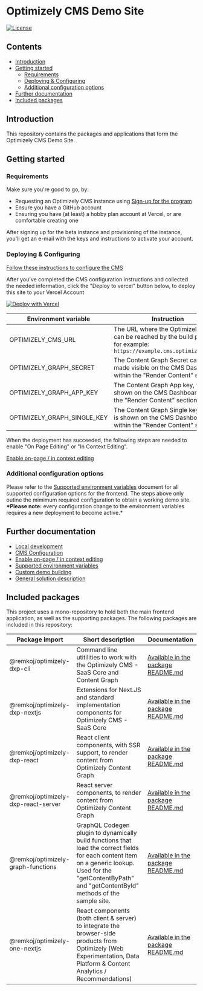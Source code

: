 # Optimizely CMS Demo Site <!-- omit in toc -->

[![License](https://img.shields.io/badge/License-Apache_2.0-blue.svg)](./LICENSE)

## Contents <!-- omit in toc -->

- [Introduction](#introduction)
- [Getting started](#getting-started)
  - [Requirements](#requirements)
  - [Deploying \& Configuring](#deploying--configuring)
  - [Additional configuration options](#additional-configuration-options)
- [Further documentation](#further-documentation)
- [Included packages](#included-packages)

## Introduction

This repository contains the packages and applications that form the Optimizely CMS Demo Site.

## Getting started

### Requirements

Make sure you're good to go, by:

- Requesting an Optimizely CMS instance using [Sign-up for the program](https://www.optimizely.com/saas-core-waitlist/)
- Ensure you have a GitHub account
- Ensuring you have (at least) a hobby plan account at Vercel, or are comfortable creating one

After signing up for the beta instance and provisioning of the instance, you'll get an e-mail with the keys and instructions to activate your account.

### Deploying & Configuring

[Follow these instructions to configure the CMS](docs/cms-config.md)

After you've completed the CMS configuration instructions and collected the needed information, click the "Deploy to vercel" button below, to deploy this site to your Vercel Account

[![Deploy with Vercel](https://vercel.com/button)](https://vercel.com/new/clone?repository-url=https%3A%2F%2Fgithub.com%2Fah100101%2Fcms-saas-vercel-demo&env=OPTIMIZELY_CMS_URL,OPTIMIZELY_GRAPH_SECRET,OPTIMIZELY_GRAPH_APP_KEY,OPTIMIZELY_GRAPH_SINGLE_KEY&root-directory=apps/frontend&framework=nextjs&project-name=optly-cms-demo&repository-name=optly-cms-demo&demo-title=Optimizely%20CMS%20Demo&demo-description=A%20site%20powered%20by%20the%20Optimizely%20CMS%2C%20showcasing%20the%20speed%20of%20a%20static%20site%2C%20without%20sacrificing%20editor%20capability.&demo-url=https%3A%2F%2Fsaas-cms-demo.vercel.app%2F&demo-image=https%3A%2F%2Fwww.optimizely.com%2Fglobalassets%2F02.-global-images%2Fproduct-icons%2Ffor-dark-bkgs%2Fopt-icononly_solution_icon_55px_dark_orchestrate.svg)

| Environment variable        | Instruction                                                                                                              |
| --------------------------- | ------------------------------------------------------------------------------------------------------------------------ |
| OPTIMIZELY_CMS_URL          | The URL where the Optimizely CMS can be reached by the build process; for example: `https://example.cms.optimizely.com/` |
| OPTIMIZELY_GRAPH_SECRET     | The Content Graph Secret can be made visible on the CMS Dashboard, within the "Render Content" section.                  |
| OPTIMIZELY_GRAPH_APP_KEY    | The Content Graph App key, which is shown on the CMS Dashboard, within the "Render Content" section.                     |
| OPTIMIZELY_GRAPH_SINGLE_KEY | The Content Graph Single key , which is shown on the CMS Dashboard, within the "Render Content" section.                 |

When the deployment has succeeded, the following steps are needed to enable "On Page Editing" or "In Context Editing".

[Enable on-page / in context editing](docs/editing.md)

### Additional configuration options

Please refer to the [Supported environment variables](docs/env-vars.md) document for all supported configuration options for the frontend. The steps above only outine the mimimum required configuration to obtain a working demo site. **\*Please note:** every configuration change to the environment variables requires a new deployment to become active.\*

## Further documentation

- [Local development](docs/dev-env.md)
- [CMS Configuration](docs/cms-config.md)
- [Enable on-page / in context editing](docs/editing.md)
- [Supported environment variables](docs/env-vars.md)
- [Custom demo building](docs/demo-building.md)
- [General solution description](docs/solution/index.md)

## Included packages

This project uses a mono-repository to hold both the main frontend application, as well as the supporting packages. The following packages are included in this repository:

| Package import                      | Short description                                                                                                                                                                                              | Documentation                                                                               |
| ----------------------------------- | -------------------------------------------------------------------------------------------------------------------------------------------------------------------------------------------------------------- | ------------------------------------------------------------------------------------------- |
| @remkoj/optimizely-dxp-cli          | Command line utitilities to work with the Optimizely CMS - SaaS Core and Content Graph                                                                                                                         | [Available in the package README.md](packages/remkoj/optimizely-dxp-cli/README.md)          |
| @remkoj/optimizely-dxp-nextjs       | Extensions for Next.JS and standard implementation components for Optimizely CMS - SaaS Core                                                                                                                   | [Available in the package README.md](packages/remkoj/optimizely-dxp-nextjs/README.md)       |
| @remkoj/optimizely-dxp-react        | React client components, with SSR support, to render content from Optimizely Content Graph                                                                                                                     | [Available in the package README.md](packages/remkoj/optimizely-dxp-react/README.md)        |
| @remkoj/optimizely-dxp-react-server | React server components, to render content from Optimizely Content Graph                                                                                                                                       | [Available in the package README.md](packages/remkoj/optimizely-dxp-react-server/README.md) |
| @remkoj/optimizely-graph-functions  | GraphQL Codegen plugin to dynamically build functions that load the correct fields for each content item on a generic lookup. Used for the "getContentByPath" and "getContentById" methods of the sample site. | [Available in the package README.md](packages/remkoj/optimizely-graph-functions/README.md)  |
| @remkoj/optimizely-one-nextjs       | React components (both client & server) to integrate the browser-side products from Optimizely (Web Experimentation, Data Platform & Content Analytics / Recommendations)                                      | [Available in the package README.md](packages/remkoj/optimizely-one-nextjs/README.md)       |
